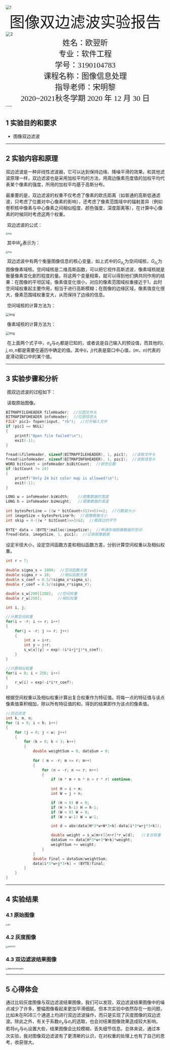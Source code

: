 

<img src="picture/1.png" alt="1" style="zoom:80%;" />



<center><font face="黑体" size="7">图像双边滤波实验报告</font></center>



<img src="picture/2.png" alt="2" style="zoom:90%;" />




<center>
    <font face="楷体" size="5">姓名：欧翌昕</font>
</center>
<center>
    <font face="楷体" size="5">专业：软件工程</font>
</center>

<center>
    <font face="楷体" size="5">学号：3190104783</font>
</center>

<center>
    <font face="楷体" size="5">课程名称：图像信息处理</font>
</center>


<center>
    <font face="楷体" size="5">指导老师：宋明黎</font>
</center>



<center>
    </font><font face="黑体" size="5">2020~2021秋冬学期 2020 年 12 月 30 日</font>
</center>
---



## 1 实验目的和要求

- 图像双边滤波

---



## 2 实验内容和原理

​		双边滤波是一种非线性滤波器，它可以达到保持边缘、降噪平滑的效果。和其他滤波原理一样，双边滤波也是采用加权平均的方法，用周边像素亮度值的加权平均代表某个像素的强度，所用的加权平均基于高斯分布。

​		最重要的是，双边滤波的权重不仅考虑了像素的欧氏距离（如普通的高斯低通滤波，只考虑了位置对中心像素的影响），还考虑了像素范围域中的辐射差异（例如卷积核中像素与中心像素之间相似程度、颜色强度，深度距离等），在计算中心像素的时候同时考虑这两个权重。

​		双边滤波的公式：

<img src="picture/1969394-20200313153006398-1261496223.png" alt="img" style="zoom:45%;" />

​		其中$W_p$表示为：

<img src="picture/1969394-20200313153103748-1333647765.png" alt="img" style="zoom:45%;" />

​		双边滤波中有两个衡量图像信息的核心变量，如上式中的$G_{σ_s}$为空间域核，$G_{σ_r}$为图像像素域核。空间域核是二维高斯函数，可以把它视作高斯滤波，像素域核就是衡量像素变化剧烈程度的量。将这两个变量相乘，就可以得到他们俩共同作用的结果：在图像的平坦区域，像素值变化很小，对应的像素范围域权重接近于1，此时空间域权重起主要作用，相当于进行高斯模糊；在图像的边缘区域，像素值变化很大，像素范围域权重变大，从而保持了边缘的信息。

​		空间域核的计算方法为：

<img src="picture/1969394-20200313161332642-1384086294.png" alt="img" style="zoom:70%;" />

​		像素域核的计算方法为：

<img src="picture/1969394-20200313161547527-734853392.png" alt="img" style="zoom:70%;" />

​		在上面两个式子中，$σ_s$与$σ_r$都是已知的，或者说是自己输入的预设值，而其他的$i,j,m,n$都是需要在遍历中确定的值。其中$(i，j)$代表是窗口中心值，$(m，n)$代表的是滑动窗口中的某个值。

---



## 3 实验步骤和分析

​		图双边滤波的过程如下：

​		读取原始图像。

```c
BITMAPFILEHEADER fileHeader;  //位图文件头
BITMAPINFOHEADER infoHeader;  //位图信息头
FILE* pic1= fopen(input, "rb");  //打开输入文件
if (pic1 == NULL)
{
    printf("Open file failed!\n");
    exit(-1);
}
 
fread(&fileHeader, sizeof(BITMAPFILEHEADER), 1, pic1);  //读取文件头
fread(&infoHeader, sizeof(BITMAPINFOHEADER), 1, pic1);  //读取信息头
WORD bitCount = infoHeader.biBitCount;  //颜色位数
if (bitCount != 24)
{
    printf("Only 24 bit color map is allowed!\n");
    exit(-1);
}

LONG w = infoHeader.biWidth;    //图像数据的宽度
LONG h = infoHeader.biHeight;   //图像数据的高度
    
int bytesPerLine = ((w * bitCount+31)>>5)<<2;  //行数据大小
int imageSize = bytesPerLine*h;  //图像数据大小
int skip = 4-((w * bitCount)>>3)&3;  //需跳过的字节
    
BYTE* data = (BYTE*)malloc(imageSize);  //申请存储图像数据的空间
fread(data, imageSize, 1, pic1);  //记录图像数据
```



​		设定半径大小，设定空间函数方差和相似函数方差，分别计算空间权重以及相似权重。

```c
int r = 7;
 
double sigma_s = 1000;  //空间函数方差
double sigma_r = 10;    //相似函数方差
double s_coef = 0.5/(sigma_s*sigma_s);
double r_coef = 0.5/(sigma_r*sigma_r);
 
double s_w[200][200];  //空间权重
double r_w[256];       //相似权重

int i, j;

//计算空间权重
for(i = -r; i <= r; i++)
{
    for(j = -r; j <= r; j++)
    {
        int x = i+r;
        int y = j+r;
        s_w[x][y] = exp(-(i*i+j*j)*s_coef);
    }
}

//计算相似权重
for(i = 0; i < 256; i++)
{
    r_w[i] = exp(-i*i*r_coef);
}
```



​		根据空间权重以及相似权重计算出复合权重作为特征值。将每一点的特征值与该点像素值乘积相加，除以所有特征值的和，得到的结果即作为该点的像素值。

```c
//双边滤波
int k, m, n;
for (i = 0; i < h; i++)
{
	for (j = 0; j < w; j++)
	{
	    for (k = 0; k < 3; k++)
        {
            double weightSum = 0, dataSum = 0;
 
            for ( m = -r; m <= r; m++)
            {
                for (n = -r; n <= r; n++)
                {
                    if (m * m + n * n > r * r) continue;
                        
                    int H = i + m;
                    int W = j + n;

                    if (H < 0) H = 0;
                    if (H > h-1) H = h-1;
                    if (W < 0) W = 0;
                    if (W > w-1) W = w-1;

                    int d = abs(data[H*3*w+W*3+k]-data[i*3*w+j*3+k]);

                    double weight = s_w[m+r][n+r]*r_w[d];   //复合权重
                    dataSum += data[H*3*w+3*W+k]*weight;
                    weightSum += weight;
                }
            }
            double final = dataSum/weightSum;
            data[i*3*w+j*3+k] = (BYTE)final;
	    }
	}
}
```

---

















## 4 实验结果

### 4.1 原始图像

<img src="picture/pic.bmp" alt="pic" style="zoom:40%;" />



### 4.2 灰度图像

<img src="picture/picInYUV.bmp" alt="picInYUV" style="zoom:40%;" />



### 4.3 双边滤波结果图像

<img src="picture/BilateralFilteringPic.bmp" alt="BilateralFilteringPic" style="zoom:40%;" />

---



## 5 心得体会

​		通过比较灰度图像与双边滤波结果图像，我们可以发现，双边滤波结果图像中的噪点减少了许多，整幅图像看起来更加平滑细腻。但本次实验中依然存在一些问题，比如未在RGB三个通道上均进行双边滤波操作，而只是实现了灰度图像的双边滤波。除此之外，有关于系数$σ_s$与$σ_r$的选取，也会对结果图像效果造成较大影响，若将$σ_s$与$σ_r$设置大些，结果图像会比较模糊，丢失细节信息。总体来说，通过本次实验，我对图像双边滤波有了更清晰的认识，在对权重的处理上也有了自己的思考，收获很大。

